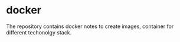 # docker
The repository contains docker notes to create images, container for different techonolgy stack.
